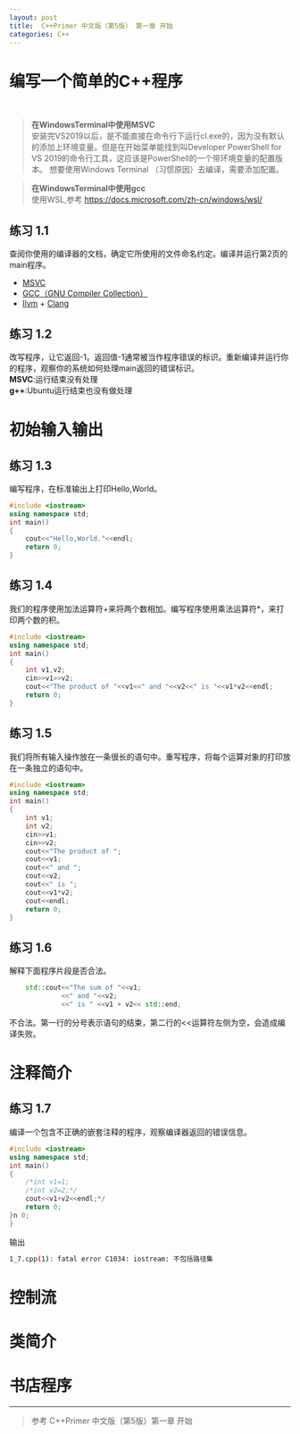 ```yaml
---
layout: post
title:  C++Primer 中文版（第5版） 第一章 开始
categories: C++
---
```


# 编写一个简单的C++程序
<br>

>**在WindowsTerminal中使用MSVC**
<br>安装完VS2019以后，是不能直接在命令行下运行cl.exe的，因为没有默认的添加上环境变量。但是在开始菜单能找到叫Developer PowerShell for VS 2019的命令行工具，这应该是PowerShell的一个带环境变量的配置版本。  想要使用Windows Terminal （习惯原因）去编译，需要添加配置。

>**在WindowsTerminal中使用gcc**
<br>使用WSL,参考 https://docs.microsoft.com/zh-cn/windows/wsl/


## 练习 1.1
查阅你使用的编译器的文档，确定它所使用的文件命名约定。编译并运行第2页的main程序。
<br> 
* [MSVC](https://docs.microsoft.com/zh-cn/cpp/build/reference/compiling-a-c-cpp-program?view=msvc-160)
* [GCC（GNU Compiler Collection）](https://gcc.gnu.org/)
* [llvm](http://llvm.org/) + [Clang](http://clang.llvm.org/get_started.html)

## 练习 1.2
改写程序，让它返回-1。返回值-1通常被当作程序错误的标识。重新编译并运行你的程序，观察你的系统如何处理main返回的错误标识。
<br>
**MSVC**:运行结束没有处理
<br>
**g++**:Ubuntu运行结束也没有做处理

#  初始输入输出


## 练习 1.3
编写程序，在标准输出上打印Hello,World。
```c++
#include <iostream>
using namespace std;
int main()
{
    cout<<"Hello,World."<<endl;
    return 0;
}
```

## 练习 1.4
我们的程序使用加法运算符+来将两个数相加。编写程序使用乘法运算符*，来打印两个数的积。
```c++
#include <iostream>
using namespace std;
int main()
{
    int v1,v2;
    cin>>v1>>v2;
    cout<<"The product of "<<v1<<" and "<<v2<<" is "<<v1*v2<<endl;
    return 0;
}
```

## 练习 1.5
我们将所有输入操作放在一条很长的语句中。重写程序，将每个运算对象的打印放在一条独立的语句中。
```c++
#include <iostream>
using namespace std;
int main()
{
    int v1;
    int v2;
    cin>>v1;
    cin>>v2;
    cout<<"The product of ";
    cout<<v1;
    cout<<" and ";
    cout<<v2;
    cout<<" is ";
    cout<<v1*v2;
    cout<<endl;
    return 0;
}
```

## 练习 1.6
解释下面程序片段是否合法。
```c++
    std::cout<<"The sum of "<<v1;
             <<" and "<<v2;
             <<" is " <<v1 + v2<< std::end;
```
不合法。第一行的分号表示语句的结束，第二行的<<运算符左侧为空，会造成编译失败。

#  注释简介

## 练习 1.7
编译一个包含不正确的嵌套注释的程序，观察编译器返回的错误信息。
```c++
#include <iostream>
using namespace std;
int main()
{
    /*int v1=1;
    /*int v2=2;*/
    cout<<v1+v2<<endl;*/
    return 0;
}n 0;        
}
```
输出
```bash
1_7.cpp(1): fatal error C1034: iostream: 不包括路径集
```

#  控制流
#  类简介
#  书店程序

---
> 参考 C++Primer 中文版（第5版）第一章 开始